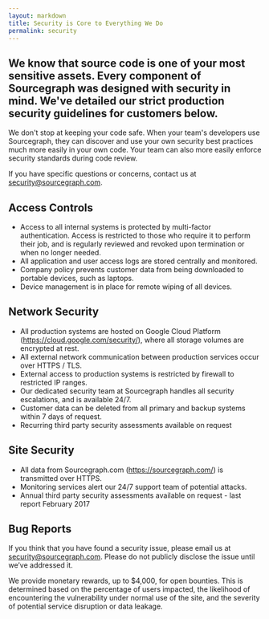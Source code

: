 ```yaml
---
layout: markdown
title: Security is Core to Everything We Do
permalink: security
---
```


## We know that source code is one of your most sensitive assets. Every component of Sourcegraph was designed with security in mind. We&#39;ve detailed our strict production security guidelines for customers below.

We don&#39;t stop at keeping your code safe. When your team&#39;s developers use Sourcegraph, they can discover and use your own security best practices much more easily in your own code. Your team can also more easily enforce security standards during code review.

If you have specific questions or concerns, contact us at <a href="mailto:security@sourcegraph.com">security@sourcegraph.com</a>.

## Access Controls

- Access to all internal systems is protected by multi-factor authentication. Access is restricted to those who require it to perform their job, and is regularly reviewed and revoked upon termination or when no longer needed.
- All application and user access logs are stored centrally and monitored.
- Company policy prevents customer data from being downloaded to portable devices, such as laptops.
- Device management is in place for remote wiping of all devices.

## Network Security

- All production systems are hosted on Google Cloud Platform (https://cloud.google.com/security/), where all storage volumes are encrypted at rest.
- All external network communication between production services occur over HTTPS / TLS.
- External access to production systems is restricted by firewall to restricted IP ranges.
- Our dedicated security team at Sourcegraph handles all security escalations, and is available 24/7.
- Customer data can be deleted from all primary and backup systems within 7 days of request.
- Recurring third party security assessments available on request

## Site Security

- All data from Sourcegraph.com (https://sourcegraph.com/) is transmitted over HTTPS.
- Monitoring services alert our 24/7 support team of potential attacks.
- Annual third party security assessments available on request - last report February 2017

## Bug Reports

If you think that you have found a security issue, please email us at <a href="mailto:security@sourcegraph.com">security@sourcegraph.com</a>. Please do not publicly disclose the issue until we’ve addressed it.

We provide monetary rewards, up to $4,000, for open bounties. This is determined based on the percentage of users impacted, the likelihood of encountering the vulnerability under normal use of the site, and the severity of potential service disruption or data leakage.
